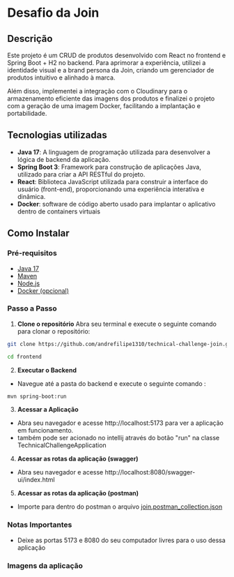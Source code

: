 # Desafio da Join
## Descrição
Este projeto é um CRUD de produtos desenvolvido com React no frontend e Spring Boot + H2 no backend. Para aprimorar a experiência, utilizei a identidade visual e a brand persona da Join, criando um gerenciador de produtos intuitivo e alinhado à marca.

Além disso, implementei a integração com o Cloudinary para o armazenamento eficiente das imagens dos produtos e finalizei o projeto com a geração de uma imagem Docker, facilitando a implantação e portabilidade.
## Tecnologias utilizadas
- **Java 17**: A linguagem de programação utilizada para desenvolver a lógica de backend da aplicação.
- **Spring Boot 3**: Framework para construção de aplicações Java, utilizado para criar a API RESTful do projeto.
- **React**: Biblioteca JavaScript utilizada para construir a interface do usuário (front-end), proporcionando uma experiência interativa e dinâmica.
- **Docker**:  software de código aberto usado para implantar o aplicativo dentro de containers virtuais

## Como Instalar
### Pré-requisitos
- [Java 17](https://www.oracle.com/java/technologies/javase/jdk17-archive-downloads.html)
- [Maven](https://maven.apache.org/download.cgi)
- [Node.js](https://nodejs.org/) 
- [Docker (opcional)](https://www.docker.com/get-started/)
### Passo a Passo
1. **Clone o repositório**
Abra seu terminal e execute o seguinte comando para clonar o repositório:

 ```bash
git clone https://github.com/andrefilipe1310/technical-challenge-join.git
```
 ```bash
cd frontend
```
2. **Executar o Backend**
- Navegue até a pasta do backend e execute o seguinte comando :
```bash
mvn spring-boot:run
```
3. **Acessar a Aplicação**
- Abra seu navegador e acesse http://localhost:5173 para ver a aplicação em funcionamento.
- também pode ser acionado no intellij através do botão "run" na classe TechnicalChallengeApplication
4. **Acessar as rotas da aplicação (swagger)**
- Abra seu navegador e acesse http://localhost:8080/swagger-ui/index.html

5. **Acessar as rotas da aplicação (postman)**
- Importe para dentro do postman o arquivo [join.postman_collection.json](https://github.com/andrefilipe1310/technical-challenge-join/blob/main/backend/join.postman_collection.json)
### Notas Importantes

- Deixe as portas 5173 e 8080 do seu computador livres para o uso dessa aplicação

### Imagens da aplicação

